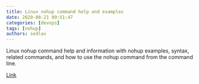 ```yaml
---
title: Linux nohup command help and examples
date: 2020-08-21 09:51:47
categories: [devops]
tags: [nohup]
authors: sedlav
---
```


Linux nohup command help and information with nohup examples, syntax, related commands, and how to use the nohup command from the command line.

[Link](https://www.computerhope.com/unix/unohup.htm)
